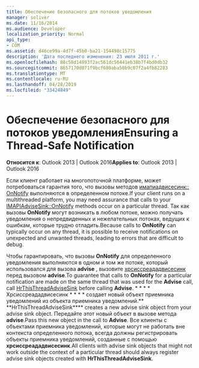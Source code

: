 ```yaml
---
title: Обеспечение безопасного для потоков уведомления
manager: soliver
ms.date: 11/16/2014
ms.audience: Developer
localization_priority: Normal
api_type:
- COM
ms.assetid: d46ce99a-4d7f-45b0-ba21-154498c15775
description: 'Дата последнего изменения: 23 июля 2011 г.'
ms.openlocfilehash: 88c58d14893f2ac561dc56441eb38b7f4bd0db32
ms.sourcegitcommit: 8657170d071f9bcf680aba50b9c07f2a4fb82283
ms.translationtype: MT
ms.contentlocale: ru-RU
ms.lasthandoff: 04/28/2019
ms.locfileid: "33424849"
---
```

# <a name="ensuring-a-thread-safe-notification"></a><span data-ttu-id="002fa-103">Обеспечение безопасного для потоков уведомления</span><span class="sxs-lookup"><span data-stu-id="002fa-103">Ensuring a Thread-Safe Notification</span></span>

  
  
<span data-ttu-id="002fa-104">**Относится к**: Outlook 2013 | Outlook 2016</span><span class="sxs-lookup"><span data-stu-id="002fa-104">**Applies to**: Outlook 2013 | Outlook 2016</span></span> 
  
<span data-ttu-id="002fa-105">Если клиент работает на многопоточной платформе, может потребоваться гарантия того, что вызовы методов [имапиадвисесинк:: OnNotify](imapiadvisesink-onnotify.md) выполняются в определенном потоке.</span><span class="sxs-lookup"><span data-stu-id="002fa-105">If your client runs on a multithreaded platform, you may need assurance that calls to your [IMAPIAdviseSink::OnNotify](imapiadvisesink-onnotify.md) methods occur on a particular thread.</span></span> <span data-ttu-id="002fa-106">Так как вызовы **OnNotify** могут возникать в любом потоке, можно получать уведомления о непредвиденных и нежелательных потоках, ведущих к ошибкам, которые трудно отладить.</span><span class="sxs-lookup"><span data-stu-id="002fa-106">Because calls to **OnNotify** can typically occur on any thread, it is possible to receive notifications on unexpected and unwanted threads, leading to errors that are difficult to debug.</span></span> 
  
<span data-ttu-id="002fa-107">Чтобы гарантировать, что вызовы **OnNotify** для определенного уведомления выполняются в одном и том же потоке, который использовался для вызова **advise** , вызовите [хрсиссреададвисесинк](hrthisthreadadvisesink.md) перед вызовом **advise**.</span><span class="sxs-lookup"><span data-stu-id="002fa-107">To guarantee that calls to **OnNotify** for a particular notification are made on the same thread that was used for the **Advise** call, call [HrThisThreadAdviseSink](hrthisthreadadvisesink.md) before calling **Advise**.</span></span> <span data-ttu-id="002fa-108">\* \* \* \* Хрсиссреададвисесинк \* \* \* \* создает новый объект приемника уведомлений из объекта приемника уведомлений.</span><span class="sxs-lookup"><span data-stu-id="002fa-108">\*\* \*\*HrThisThreadAdviseSink\*\*\*\* creates a new advise sink object from your advise sink object.</span></span> <span data-ttu-id="002fa-109">Передайте этот новый объект в вызове метода **advise**.</span><span class="sxs-lookup"><span data-stu-id="002fa-109">Pass this new object in the call to **Advise**.</span></span> <span data-ttu-id="002fa-110">Все клиенты с объектами приемника уведомлений, которые могут не работать вне контекста определенного потока, всегда должны регистрировать объекты приемника уведомлений, созданные с помощью **хрсиссреададвисесинк**.</span><span class="sxs-lookup"><span data-stu-id="002fa-110">All clients with advise sink objects that might not work outside the context of a particular thread should always register advise sink objects created with **HrThisThreadAdviseSink**.</span></span>
  

